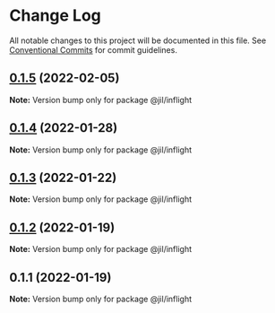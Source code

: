 # Change Log

All notable changes to this project will be documented in this file.
See [Conventional Commits](https://conventionalcommits.org) for commit guidelines.

## [0.1.5](https://github.com/jiljs/jil/compare/@jil/inflight@0.1.4...@jil/inflight@0.1.5) (2022-02-05)

**Note:** Version bump only for package @jil/inflight





## [0.1.4](https://github.com/jiljs/jil/compare/@jil/inflight@0.1.3...@jil/inflight@0.1.4) (2022-01-28)

**Note:** Version bump only for package @jil/inflight





## [0.1.3](https://github.com/jiljs/jil/compare/@jil/inflight@0.1.2...@jil/inflight@0.1.3) (2022-01-22)

**Note:** Version bump only for package @jil/inflight





## [0.1.2](https://github.com/jiljs/jil/compare/@jil/inflight@0.1.1...@jil/inflight@0.1.2) (2022-01-19)

**Note:** Version bump only for package @jil/inflight





## 0.1.1 (2022-01-19)

**Note:** Version bump only for package @jil/inflight
